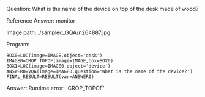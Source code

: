 Question: What is the name of the device on top of the desk made of wood?

Reference Answer: monitor

Image path: ./sampled_GQA/n264887.jpg

Program:

```
BOX0=LOC(image=IMAGE,object='desk')
IMAGE0=CROP_TOPOF(image=IMAGE,box=BOX0)
BOX1=LOC(image=IMAGE0,object='device')
ANSWER0=VQA(image=IMAGE0,question='What is the name of the device?')
FINAL_RESULT=RESULT(var=ANSWER0)
```
Answer: Runtime error: 'CROP_TOPOF'

